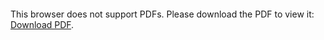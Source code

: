 <object data="christ-in-song/CIS1908pdfs/298.pdf" type="application/pdf" width="100%" height="1024px">
    <embed src="christ-in-song/CIS1908pdfs/298.pdf">
        <p>This browser does not support PDFs. Please download the PDF to view it: <a href="christ-in-song/CIS1908pdfs/298.pdf">Download PDF</a>.</p>
    </embed>
</object>
